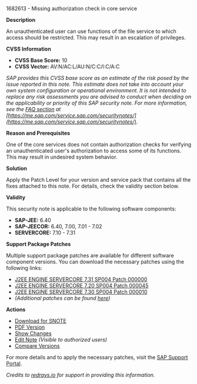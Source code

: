 1682613 - Missing authorization check in core service

**Description**

An unauthenticated user can use functions of the file service to which access should be restricted. This may result in an escalation of privileges.

**CVSS Information**

- **CVSS Base Score:** 10
- **CVSS Vector:** AV:N/AC:L/AU:N/C:C/I:C/A:C

*SAP provides this CVSS base score as an estimate of the risk posed by the issue reported in this note. This estimate does not take into account your own system configuration or operational environment. It is not intended to replace any risk assessments you are advised to conduct when deciding on the applicability or priority of this SAP security note. For more information, see the [FAQ section](https://me.sap.com/service.sap.com/securitynotes/) at [https://me.sap.com/service.sap.com/securitynotes/](https://me.sap.com/service.sap.com/securitynotes/).*

**Reason and Prerequisites**

One of the core services does not contain authorization checks for verifying an unauthenticated user's authorization to access some of its functions. This may result in undesired system behavior.

**Solution**

Apply the Patch Level for your version and service pack that contains all the fixes attached to this note. For details, check the validity section below.

**Validity**

This security note is applicable to the following software components:

- **SAP-JEE:** 6.40
- **SAP-JEECOR:** 6.40, 7.00, 7.01 - 7.02
- **SERVERCORE:** 7.10 - 7.31

**Support Package Patches**

Multiple support package patches are available for different software component versions. You can download the necessary patches using the following links:

- [J2EE ENGINE SERVERCORE 7.31 SP004 Patch 000000](https://me.sap.com/sap/support/swdc/notes?cvnr=01200314690200014373&support_package=SP004&patch_level=000000)
- [J2EE ENGINE SERVERCORE 7.20 SP004 Patch 000045](https://me.sap.com/sap/support/swdc/notes?cvnr=01200615320200013150&support_package=SP004&patch_level=000045)
- [J2EE ENGINE SERVERCORE 7.30 SP004 Patch 000010](https://me.sap.com/sap/support/swdc/notes?cvnr=01200615320200014999&support_package=SP004&patch_level=000010)
- *(Additional patches can be found [here](https://me.sap.com/sap/support/swdc/notes?note=1682613))*

**Actions**

- [Download for SNOTE](https://notesdownloads.sap.com/note/0040000017387022017)
- [PDF Version](https://userapps.support.sap.com/sap/support/sfm/notes/print/0001682613?language=en-US&token=DD4A7BC82A8B73FDC2E5128C0CD08C58)
- [Show Changes](https://me.sap.com/notesLatestChanges/0001682613/E/diff)
- [Edit Note](https://me.sap.com/sap/support/notes/edit/0001682613) *(Visible to authorized users)*
- [Compare Versions](https://me.sap.com/notesLatestChanges/0001682613/E/diff)

For more details and to apply the necessary patches, visit the [SAP Support Portal](https://me.sap.com/).

*Credits to [redrays.io](https://redrays.io) for support in providing this information.*